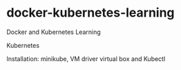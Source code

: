 # docker-kubernetes-learning
Docker and Kubernetes Learning


Kubernetes

Installation: minikube, VM driver virtual box and Kubectl
